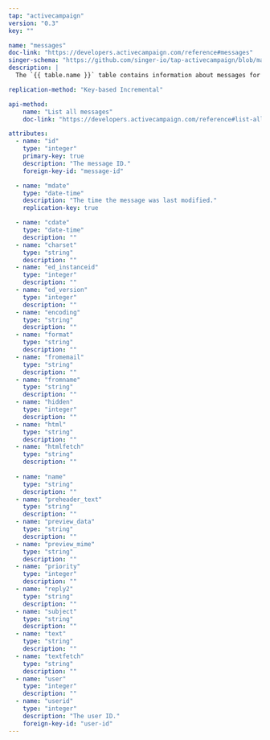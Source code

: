 ```yaml
---
tap: "activecampaign"
version: "0.3"
key: ""

name: "messages"
doc-link: "https://developers.activecampaign.com/reference#messages"
singer-schema: "https://github.com/singer-io/tap-activecampaign/blob/master/tap_activecampaign/schemas/messages.json"
description: |
  The `{{ table.name }}` table contains information about messages for campaigns in your {{ integration.display_name }} account.

replication-method: "Key-based Incremental"

api-method:
    name: "List all messages"
    doc-link: "https://developers.activecampaign.com/reference#list-all-messages"

attributes:
  - name: "id"
    type: "integer"
    primary-key: true
    description: "The message ID."
    foreign-key-id: "message-id"

  - name: "mdate"
    type: "date-time"
    description: "The time the message was last modified."
    replication-key: true

  - name: "cdate"
    type: "date-time"
    description: ""
  - name: "charset"
    type: "string"
    description: ""
  - name: "ed_instanceid"
    type: "integer"
    description: ""
  - name: "ed_version"
    type: "integer"
    description: ""
  - name: "encoding"
    type: "string"
    description: ""
  - name: "format"
    type: "string"
    description: ""
  - name: "fromemail"
    type: "string"
    description: ""
  - name: "fromname"
    type: "string"
    description: ""
  - name: "hidden"
    type: "integer"
    description: ""
  - name: "html"
    type: "string"
    description: ""
  - name: "htmlfetch"
    type: "string"
    description: ""
  
  - name: "name"
    type: "string"
    description: ""
  - name: "preheader_text"
    type: "string"
    description: ""
  - name: "preview_data"
    type: "string"
    description: ""
  - name: "preview_mime"
    type: "string"
    description: ""
  - name: "priority"
    type: "integer"
    description: ""
  - name: "reply2"
    type: "string"
    description: ""
  - name: "subject"
    type: "string"
    description: ""
  - name: "text"
    type: "string"
    description: ""
  - name: "textfetch"
    type: "string"
    description: ""
  - name: "user"
    type: "integer"
    description: ""
  - name: "userid"
    type: "integer"
    description: "The user ID."
    foreign-key-id: "user-id"
---
```

